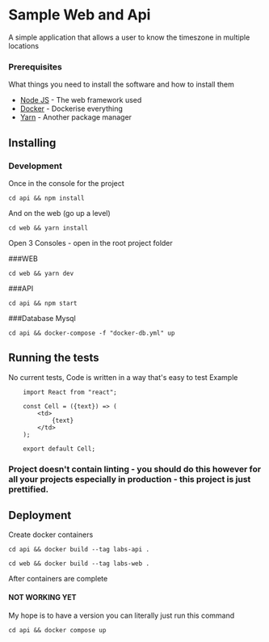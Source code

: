 # Sample Web and Api

A simple application that allows a user to know the timeszone in multiple locations


### Prerequisites

What things you need to install the software and how to install them

* [Node JS](https://nodejs.org/en/) - The web framework used
* [Docker](https://www.docker.com/) - Dockerise everything
* [Yarn](https://yarnpkg.com/) - Another package manager

## Installing

### Development

Once in the console for the project

```
cd api && npm install
```

And on the web (go up a level)

```
cd web && yarn install

```

Open 3 Consoles - open in the root project folder

###WEB
```
cd web && yarn dev

```

###API
```
cd api && npm start

```

###Database Mysql
```
cd api && docker-compose -f "docker-db.yml" up

```

## Running the tests

No current tests, Code is written in a way that's easy to test
Example
```
	import React from "react";

	const Cell = ({text}) => (
		<td>
			{text}
		</td>
	);

	export default Cell;
```


### Project doesn't contain linting - you should do this however for all your projects especially in production - this project is just prettified.

## Deployment
Create docker containers
```
cd api && docker build --tag labs-api .
```
```
cd web && docker build --tag labs-web .
```

After containers are complete

#### NOT WORKING YET

My hope is to have a version you can literally just run this command
```
cd api && docker compose up
```
